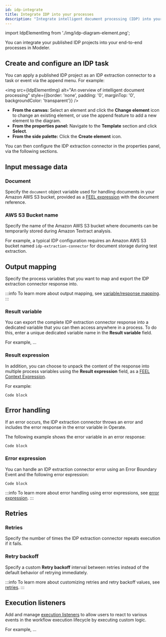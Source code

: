 ```yaml
---
id: idp-integrate
title: Integrate IDP into your processes
description: "Integrate intelligent document processing (IDP) into your end-to-end processes in Modeler."
---
```


import IdpElementImg from './img/idp-diagram-element.png';

You can integrate your published IDP projects into your end-to-end processes in Modeler.

## Create and configure an IDP task

You can apply a published IDP project as an IDP extraction connector to a task or event via the append menu. For example:

<img src={IdpElementImg} alt="An overview of intelligent document processing" style={{border: 'none', padding: '0', marginTop: '0', backgroundColor: 'transparent'}} />

- **From the canvas:** Select an element and click the **Change element** icon to change an existing element, or use the append feature to add a new element to the diagram.
- **From the properties panel:** Navigate to the **Template** section and click **Select**.
- **From the side palette:** Click the **Create element** icon.

You can then configure the IDP extraction connector in the properties panel, via the following sections.

## Input message data

### Document

Specify the `document` object variable used for handling documents in your Amazon AWS S3 bucket, provided as a [FEEL expression](/components/modeler/feel/what-is-feel.md) with the document reference.

### AWS S3 Bucket name

Specify the name of the Amazon AWS S3 bucket where documents can be temporarily stored during Amazon Textract analysis.

For example, a typical IDP configuration requires an Amazon AWS S3 bucket named `idp-extraction-connector` for document storage during test extraction.

## Output mapping

Specify the process variables that you want to map and export the IDP extraction connector response into.

:::info
To learn more about output mapping, see [variable/response mapping](/components/connectors/use-connectors/index.md#variableresponse-mapping).
:::

### Result variable

You can export the complete IDP extraction connector response into a dedicated variable that you can then access anywhere in a process. To do this, enter a unique dedicated variable name in the **Result variable** field.

For example, ...

### Result expression

In addition, you can choose to unpack the content of the response into multiple process variables using the **Result expression** field, as a [FEEL Context Expression](/components/concepts/expressions/).

For example:

`Code block`

## Error handling

If an error occurs, the IDP extraction connector throws an error and includes the error response in the error variable in Operate.

The following example shows the error variable in an error response:

`Code block`

### Error expression

You can handle an IDP extraction connector error using an Error Boundary Event and the following error expression:

`Code block`

:::info
To learn more about error handling using error expressions, see [error expression](/components/connectors/use-connectors/index.md#error-expression).
:::

## Retries

### Retries

Specify the number of times the IDP extraction connector repeats execution if it fails.

### Retry backoff

Specify a custom **Retry backoff** interval between retries instead of the default behavior of retrying immediately.

:::info
To learn more about customizing retries and retry backoff values, see [retries](/components/connectors/use-connectors/outbound.md#retries).
:::

## Execution listeners

Add and manage [execution listeners](/components/concepts/execution-listeners.md) to allow users to react to various events in the workflow execution lifecycle by executing custom logic.

For example, ...
